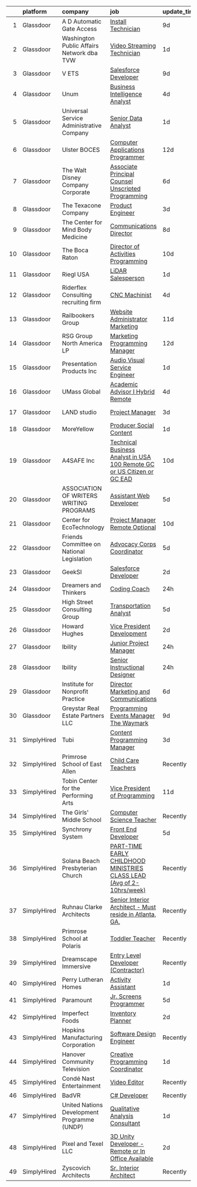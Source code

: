 

|    | platform    | company                                     | job                                                                                                                                                                                                                                                                                                                                                                                                                                                                                                                                                                                                                                                                                                                                                                                                                                                                                                                                                                                                                | update_time   | location           |
|---:|:------------|:--------------------------------------------|:-------------------------------------------------------------------------------------------------------------------------------------------------------------------------------------------------------------------------------------------------------------------------------------------------------------------------------------------------------------------------------------------------------------------------------------------------------------------------------------------------------------------------------------------------------------------------------------------------------------------------------------------------------------------------------------------------------------------------------------------------------------------------------------------------------------------------------------------------------------------------------------------------------------------------------------------------------------------------------------------------------------------|:--------------|:-------------------|
|  1 | Glassdoor   | A D Automatic Gate Access                   | [Install Technician](https://www.glassdoor.com/partner/jobListing.htm?pos=113&ao=1110586&s=58&guid=00000182530b5bda93cd4be723b2528b&src=GD_JOB_AD&t=SR&vt=w&ea=1&cs=1_0121880c&cb=1659250630250&jobListingId=1008020092962&cpc=70E6D4E49C80165A&jrtk=3-0-1g99gmn09k6dj801-1g99gmn0n21a6000-3c6a8b0579b8cda6--6NYlbfkN0C2lBC5aHR3KHRWNGtrUqsP20OqZ4HgJjdA_70_qPga67KnNcC8fU6xtignYEBEZDjno73EhONzNUZJs0896e1mMEzaosnYD0zjxxjFf1F9sBFH6EO-uLrKqGHSL9H3eh_ubR4vyd-Lxqk9OLnASDvNilf3WC0MbuEXhXesZlcbo3vgtDG2Rwm6544fJo5PKJq3jjres11Wl2SLgwScBcJ0FCa5xyGBXkO-43UWWXTl1pa8d9LAUvu1Efe8nUyZe46LIAbHJhxDs9xuxBfQK3uUUSV28JsyAeV7aHq9pSjFt9r7-QqT52VWQe0p8FJjIIxmEx69oX0qzT58R0lU0KgcLC4UPBUKN0KC8sAF_u_DR71p_yIbqNREzZYhJqk6D-GxTAj11gyyI1ykFgb8rPdHohUJEUGMjExJsoLzi7gYg0OZAeZ1Yl1UUM3fvV0st3Ycx_dUMulBn1tZ6m-Lh7z3WcTTONxaTBYpEvY9E5hUC-8lWh4TWvt2lAH2y16KyY0%3D)                                                                                                                                                        | 9d            | Redwood City, CA   |
|  2 | Glassdoor   | Washington Public Affairs Network dba TVW   | [Video Streaming Technician](https://www.glassdoor.com/partner/jobListing.htm?pos=114&ao=1110586&s=58&guid=00000182530b5bda93cd4be723b2528b&src=GD_JOB_AD&t=SR&vt=w&ea=1&cs=1_361c4442&cb=1659250630250&jobListingId=1008038234252&cpc=C5F9C09AE97B3D2F&jrtk=3-0-1g99gmn09k6dj801-1g99gmn0n21a6000-1bac2d0a02f422b5--6NYlbfkN0D5EoDI19pzLD_ZoAvoqM1-O9qeTV9KvYbDAr1-bMzVcQf2IFddxPxdLcvJVHfldverwCxxYeuYHA_3wqEXI_SXGeYqWO7uMKPSidSD4X8lJ1YXOYFeBihJAQWuSTmPZqR8ZfVonq7Wed-4btjXDFytZ7BcQjrsSR_BGSS5YQ7Gc1ISzWzaz7_iaWD5Md5Um13JeLW68ts2twuhzBzcEt31oWO4nisp4DDlxaoJkNIJ7cQeNs0sLEP_oGmCflDId5Pv8GltUY3zQVpFTvLWxRKEIRW0HrWkzy-whL2eu5AiAM80b_sN2oPY-G0TG3yKidpe2RLh7Xfn3MfUl3QbEJxubTgRRRlKAvhW2MpMDDTBv1rLSeENTlFydRdWMmX1XvzAJyZi0Vfvd2MRlA_sV7nQKVVZsOagsbCT3tmbp2c_UFoF3LKskN6Wdo7ddJnWaBYcSI7SKqOSi6ndvxzGFRE-Nq62M1vrEViwvuLnJMNGjljsxhFT0s6Pj3YOqyLwOq8%3D)                                                                                                                                                | 1d            | Olympia, WA        |
|  3 | Glassdoor   | V ETS                                       | [Salesforce Developer](https://www.glassdoor.com/partner/jobListing.htm?pos=129&ao=1110586&s=58&guid=00000182530b5bda93cd4be723b2528b&src=GD_JOB_AD&t=SR&vt=w&ea=1&cs=1_06ccb6b2&cb=1659250630252&jobListingId=1008020393416&cpc=C4A69CCDBB3B9599&jrtk=3-0-1g99gmn09k6dj801-1g99gmn0n21a6000-fbc1c41c83aec50e--6NYlbfkN0Cr4F7Qt-6fCb-hDklTnvYVELgwNpK-icN9CMva5ZODaPwiWgQ3aC4gzFmqv8vAz2zCAw_hMr9aMfY0Gp8ztXqcJ9fBW1E3P0qsCawdJ7TwDGylfHOgmlXHrq4YOZ5EeX32de1jcktZnPismoczx8uAEiMp41CLoRNWHBYi0vZwHp_-yUHkFJMj--C8SxS3mFCPAsIuc8-7mJHWj4VSizXo_JHy53butB6M0rjAcuqutiQePKqcdibl-MRfIjG_B-SHEbZ7GwJXNWF8Rn8l8bczDX4BS2ARiwgBYhZmlVjEUTZ-nPhuc_eDs94qLUickPUSrgE64TScrszGAzA-JI2nxRmgW1Sf-cgKhm0X7WAsxVBIFBhpeEA03l-4m5UJInnObZFqe70MajSgLyMstlFHNQawhMi4w7m3Fra9gmCKZ6LkQKeHBohucPmac4qbWZgOkZc_fujj33w_AP6VCusWKw-klyr3luviJuhKLP40s4OZ86NPeEig)                                                                                                                                                                    | 9d            | Remote             |
|  4 | Glassdoor   | Unum                                        | [Business Intelligence Analyst](https://www.glassdoor.com/partner/jobListing.htm?pos=120&ao=1110586&s=58&guid=00000182530b5bda93cd4be723b2528b&src=GD_JOB_AD&t=SR&vt=w&cs=1_ff8218dd&cb=1659250630251&jobListingId=1008031984926&cpc=2CAED5C921A5F994&jrtk=3-0-1g99gmn09k6dj801-1g99gmn0n21a6000-e1205d53a120c9cf--6NYlbfkN0AV9isdB2iNFq7MNITge-w_AXqD4hA-KRfbVtwUipZE1ZWY5PljmcgHbqeUxv3vkM-vc24QqBfsU8SCXiuwWZSkRA8XrmFRgz-2hcTpYPs6_6r3bRayAxGtX_cODSiUSxG2ABgPxrAh4QgsSrKZiGyDPO9UXqW1oEAm1JIbh5rsBDDkhRmaG7chpYUc3OzNDWLVLYAgAljZVR4cIeg_lKFHH-l9BWA372eBXY5nM0vbIslWjTvwtDn0q5trM-lcHJ0D1C6BXynhtvU_DfU5cJLpuQPRVZ2ZjHfkoNOPAYJ0ecSY1t7tjmnLT7zSGgzV3Y-DO2yOnqwtC7ghQ7lV7jeNKrhEZfxHrEtro0vc-SayeH31ulwISoRPpoE3iSGy7jfrCgzl8qVUDvHY8IxZhl1t4Fr8JMt7ablj9LJdsuiCLhNA987qgI_UMMkrIrAlGfLvlirLTLtF5MzdDqajcIjm8a9T-l3DwwHOjGrsKQL2A-gkh0iUDhtUGRnQhQJ2fZeAOR5vL7Zb9EB4E2J_VEdqYVOJYEPZnJOgX2_oakB6cr0lkfTEaTN3zlGH-AlmRgE%3D)                                                                                  | 4d            | Chattanooga, TN    |
|  5 | Glassdoor   | Universal Service Administrative Company    | [Senior Data Analyst](https://www.glassdoor.com/partner/jobListing.htm?pos=109&ao=1110586&s=58&guid=00000182530b5bda93cd4be723b2528b&src=GD_JOB_AD&t=SR&vt=w&ea=1&cs=1_b75ab4a8&cb=1659250630249&jobListingId=1008038034724&cpc=F929909D2225707A&jrtk=3-0-1g99gmn09k6dj801-1g99gmn0n21a6000-70a828d303e25a71--6NYlbfkN0AxWJaOxup1ltRTNb35l0jS0mHaW0x_KxLb3n8oTaWcCUWa4D1v1sOX95LNX-T9O7vwodMkNkhOW_pS-_enX2JA8GlFV_P6GRKMLPqhM5DkDHdhp8UO8PAy6hBACE72pCOLyQLVfCSeyQVJFrJFuQjcdt-aYuST9uc-hn1wWtfMKTHVc3tCn2Xdq_aFzDgV3_QT35nWsqGH3szhEr_kP9gAlaOD0Aq5CKG_ZlDPA2PbXAqP9IGs1Et-1BeoYV9758S6rfFydp2hP9vD1EoCFGPilMfpz-suVjDvNKLOF7wQ6hegN9yd0LqRhJ1mdP9NPOXNqcUpoMrlrIZZB7YA-NFag-g-cxM0kiCGRtliQWwTipLlraz9Anc7zbiYvYrEEIWy5t7HmUDwOfmriPUCprLnDPmarmWKoSYLgDfXGHlRq6Wsol_rjG42ynbcqc54f0ktRJ3eDLmjSfmnCBMWfOJkHkdOu7UJj1gC9eIbk4LN_F031GfyxzG_0T5BRbPjkwxm7cJx7vj5PQ%3D%3D)                                                                                                                                         | 1d            | Washington, DC     |
|  6 | Glassdoor   | Ulster BOCES                                | [Computer Applications Programmer](https://www.glassdoor.com/partner/jobListing.htm?pos=115&ao=1110586&s=58&guid=00000182530b5bda93cd4be723b2528b&src=GD_JOB_AD&t=SR&vt=w&cs=1_6acfb5f8&cb=1659250630250&jobListingId=1008012251165&cpc=ACAF1607C5C1E404&jrtk=3-0-1g99gmn09k6dj801-1g99gmn0n21a6000-8588218caf04ed06--6NYlbfkN0B33BnIQe7Mn1yTTrvFkHS2yl5c5tC5EACqrxcsjYygP-aAdpOGGJe9D-d7dpfSPzrDMNJxtI6_QhTqF5oNHMZdcOB-UttosnGaZDeib04MWZ3QiUQmyLN52HnEnY-XdmlRCkyIuxzY_m5A0YTu_CCO0LPWn42YHdWmXZYaJo8-DHY8JB947kQEoD0l2RMuwx55HgcoMW3H2HvoNoeRjZcBzS3CD_QRCExsnSvwk63RvlNv_bMo5-7X5u3Qgm-85Hj65IHy_Z2rxtcqI62OPLaymY7ARQrrbq-IrdUB-eCZHDXeW-qt8EDPtKvCYsPNPk83z8DcSUd2S54z0xOdcx8R85Sb9ofkFz5aCVyfjIvvW3ZrpXcwymbWVh7KW3SlW_VBEGHzugtOK_nEWRTOXPKwooSRNJ1wAjfD1zz5Nv9a5Xw3kfxBz3aOfMn47KS4_awc7uH0N_FVW9vtJ4yMTnYbp2UbwE8V2TQftDgAKO1FDLXNMDHDSKiptTat9tFcd81zjsq-Z8pGmSGjk_WSsSvE8Gc37BUAvdConOoK9TNQzgDUtvwj4Rlrx5r5ovpYr-5OBU43Xlvc4sEAXd_Qxc9KV0r0bPqthZNEJH0z3pY5d23KKS8HL9HDz0DODt21rct6PGt1tWsRCw%3D%3D) | 12d           | New Paltz, NY      |
|  7 | Glassdoor   | The Walt Disney Company  Corporate          | [Associate Principal Counsel  Unscripted Programming](https://www.glassdoor.com/partner/jobListing.htm?pos=104&ao=1110586&s=58&guid=00000182530b5bda93cd4be723b2528b&src=GD_JOB_AD&t=SR&vt=w&cs=1_9808911a&cb=1659250630248&jobListingId=1008026161307&cpc=39BF0EDDD7C951CC&jrtk=3-0-1g99gmn09k6dj801-1g99gmn0n21a6000-9abefdf2b4f56b03--6NYlbfkN0DAFTyt7pbDCC2JPO79CSdi1dIb81yjczP5qsKcZIxgiYm3-7g-689UEQatzShMJRWvqsjrW1bzG61LvsDhXMQgAJPL14pvv-BWxg3ghOB_mYdqFhNLO4TxOKWEp_XZzdRlR2WnlhOU_NbZJnAAmnk61e1M6BXN5tb1mL4k4pITkMhR6UXSs4Wbg_PN6tXkRnWSXE1rexrVt8hzuJjWdfm5PqiFYrj5eK0kFM1HRsKqbI2Kp_hmhoiwGybBT5vOxMPHlwlqzvHR0BXJ7Q-7n1wtOyY8PKJGQ0ffL3mdYQapIOvtcBFEiIvl9jLmkjp0uWITUAA7LVG6IjaU5odaG0f9wOU1Ig3au6lg50WQ4XjJqwlxtbvmOP_ZdCpmnhLeNAtoPDjXaFNQFEBEVr2iR8Q4WDJ5-Q6shD_r5aegOKeRnFtHvJjAyfNCYS0xuG_84UE%3D)                                                                                                                                                                                            | 6d            | Burbank, CA        |
|  8 | Glassdoor   | The Texacone Company                        | [Product Engineer](https://www.glassdoor.com/partner/jobListing.htm?pos=117&ao=1110586&s=58&guid=00000182530b5bda93cd4be723b2528b&src=GD_JOB_AD&t=SR&vt=w&ea=1&cs=1_13cc9da0&cb=1659250630251&jobListingId=1008032851549&cpc=5FEB1BEB8E14EF52&jrtk=3-0-1g99gmn09k6dj801-1g99gmn0n21a6000-87a2b99ad9982fd7--6NYlbfkN0Dx3r3E47sSe5bB3PIy1uzBZvlB7xy2NhfhZMlxQTsxrEt812ZvUaCFULztiUu9atnSYkxPWu4yDso7a6ZEAzzJMpAEAR53_YgTvtz8sNal69uSdeWt-HwtTZDGXjCCKq_ZCcB-dBfBOnmGbMaiL2NRoD_T2td67QdfNxsEBFuhR1riF-pMqEUi2f3Zu-IN3Px3Elfx6y_weEmhgDOYUWRzyaMSGUPNXMRJWiCvT5o64f36QHa1cZE4BmY24kEZblZfrlIsH9rXNgvA5tIsvhnDugMn5-WdjmTcVHWqpUvSCmnAPSt2pHHzxq04sztgngJgQ77g4N29Z_7HaYPh8L-eJer-EzZD0w1WUakc1E09DSEca_wRKLb1MC__qRy7gB_ABvfObbu4lZ9U0ebo7xhSoh-VCT0YnBcmAKterqjA7JTBgdfdPpl9Z8CddzfikFXwdkx0dNKn7mdZey2hX0f7MSRfFgIrb_gCftdmPrAWxoOzxKQTBleO)                                                                                                                                                                        | 3d            | Mesquite, TX       |
|  9 | Glassdoor   | The Center for Mind Body Medicine           | [Communications Director](https://www.glassdoor.com/partner/jobListing.htm?pos=123&ao=1110586&s=58&guid=00000182530b5bda93cd4be723b2528b&src=GD_JOB_AD&t=SR&vt=w&ea=1&cs=1_a68a7869&cb=1659250630251&jobListingId=1008023487708&cpc=F4EED0218A761C36&jrtk=3-0-1g99gmn09k6dj801-1g99gmn0n21a6000-2f99f65dba8e2af0--6NYlbfkN0Bq4JZBDI5KVBLv_TGL_ywcR0ZJqwqrZegvEhMGN_SqiR7DsPXU7hE8vrTaqroRDspAwTNGF5SfQVRcNMHd43AJyjUZN7Hy53ss80YdafqSOwNQazo77fY9V4-oPESMbHw3YtXHOMEeOgwyFxHuqH5l1OuOEhBHhB29EPOL67a_QswMXb9SkEThTRAvdjIxUweiB384W-6JOKzj-xT_LL34ger8JkpXhfSuR3iLSkh21fYsQziFKfgN_ePOp6bd0cIRJbWD_ffB6XFwezsMjDK0bKI8MbogQNopqSwJ4IkoBiqLjyOSnaml0OqUNNRuw2rPWv-OM-yFL9WVilrhJr55eYFWDshV9eeUjsGMMOdbhQMBsZSXG4P30yE7ztV-0ftSP-iuaYQs2VzIV9nmIPwB48z6cuRirS1HY87kKUaSFXq8OgnVY9bgmkDtzldqyQFNiwAxv27kJz1wptN4hh2ARjz3ospuSo0XhNko2DevHXFAjwU5uHtfFEzQyYnNPHI%3D)                                                                                                                                                   | 8d            | Remote             |
| 10 | Glassdoor   | The Boca Raton                              | [Director of Activities Programming](https://www.glassdoor.com/partner/jobListing.htm?pos=126&ao=1110586&s=58&guid=00000182530b5bda93cd4be723b2528b&src=GD_JOB_AD&t=SR&vt=w&ea=1&cs=1_27e13ff5&cb=1659250630252&jobListingId=1008017050075&cpc=F41FEAB56D215062&jrtk=3-0-1g99gmn09k6dj801-1g99gmn0n21a6000-564f5f6ae306863a--6NYlbfkN0CZ4WHaa0yzjwimWJ2JD4H_Jb70KZ7ZxT437oJHfc_b1vKLEkX8etGVY4LfkXNtl1TFAFH_loG6q40MnqWZPFiaTI2X8RxYegcBZsxv8MmEnJQGbomfoivD_JKssJeX313oW29DtIO139TJQY2Q2VQTM8vXWfGoZB--JNYfns2Wu_e0rxvOqMXJQDz3RX3BdWQjCk4gE84l43V52_1JWCz3vb65pCrtEZllZvL0PcS_UdQcvpqlLmbDx9J5spbpv-m8FEUGO8p2Sy1Bx1zXom3KjBkcVh-S25uMTXygmqe2JerZlGaULAQMCRU-7yBSOBzA6dg-sEPl3PSEZcUVchPIh6J3k5SYvE2kO7VfigANOOHEyLcecJz2V3Zro5_TXTMkkxaI1hR3bN2ATNbeEE6gi-WDUXkdOxBP65YM4taC-N9Etv4tgRX-LgqLYdRbYyBD6WBgPQShfF4UMEGgKvaMKwGw1Es1sFHiv6Zgu0DtvuvCmh_vxCB4HS2mvD9J5QOAW_IvtRUF2w%3D%3D)                                                                                                                          | 10d           | Boca Raton, FL     |
| 11 | Glassdoor   | Riegl USA                                   | [LiDAR Salesperson](https://www.glassdoor.com/partner/jobListing.htm?pos=106&ao=1110586&s=58&guid=00000182530b5bda93cd4be723b2528b&src=GD_JOB_AD&t=SR&vt=w&ea=1&cs=1_3c888e51&cb=1659250630248&jobListingId=1008037652983&cpc=AA7790897323AD50&jrtk=3-0-1g99gmn09k6dj801-1g99gmn0n21a6000-f8fd80dd83c1b1e5--6NYlbfkN0CzcDFs8cjNZITHzPaspPYUdxCTppyanGLeq-qEeiOFHyq_4nHmCFgtSM0dxRo30Hx5No0XPUzyULVyOXyxx6YvUDiWeBqxFkzjKKDhDSOmwnyIFdMzd8rCdKhv4o7eazoPggrFtJ_N2mmnZCBn9MPVRckS_iepV08hfaAnKSfsnf7bhh9zQpgoboPJpwcRpklUPhAGm4voqxpindmydI3ZmSAJi5ecnUbdPMnr3uUSyvEFNZub45pceFv0Lr0AD8lN21AU98LoV50mbxMSIzITXzYNXCFfuz33y94BbC2L-7_hrEyrpHlWV4O-WQb4fDfEbSMTq85kdOzrv3W25IkbU9qAlEMrxJEGwuHySV1mLE6DcLDqDb7vFsee6vEiLQkm5cfPoDj9VilWrnMTE43JoQ3Ux6NKXCwNAFcW6_p1zbvr6UvFsmG0Z4Pkbbm6-MuIxGId9TEEf2QzSGmArdPkFc4jSuwsU8uCkly2ibQ8Ouf8muyhlE_eX7703bbUGFE%3D)                                                                                                                                                         | 1d            | Winter Garden, FL  |
| 12 | Glassdoor   | Riderflex Consulting  recruiting firm       | [CNC Machinist](https://www.glassdoor.com/partner/jobListing.htm?pos=111&ao=1110586&s=58&guid=00000182530b5bda93cd4be723b2528b&src=GD_JOB_AD&t=SR&vt=w&ea=1&cs=1_6f34183a&cb=1659250630250&jobListingId=1008031265731&cpc=B27F49C9D64D6F84&jrtk=3-0-1g99gmn09k6dj801-1g99gmn0n21a6000-b15749cd71446ffa--6NYlbfkN0As4jd5aSKiW_uIisjgg29AJq4kDcBvocvbMwgV2qt84RZnmGr_1l1iBSOC78XtD-gmCyWfORPXB_5cGxlezwdKgiUWcfqjXLeyZO8Tucr_3XSuYhxifq5nEkVUsMXE-X7rl1B0Fn-qX1P2oUPrMA5wUWX1XguXOYmcD68d9p8Crk7LdBHGG2Kd9dWbapX00rMT6m9QZRZGwlw_BbXPPT-jChOhpX8gUnyfV5lfhxDzf6naNa6HCxBI1dgkONVJIRR96gDoM0RymsD3PPWCuZaKc3eqQyxBrSOA7SB-YwExxLxANdDyRAu9Eaw_EKrPMb9ImyvNqp05Py_SIS55FhbWcDk4YM6bdUPqfQ4eTqvD37w09xvqmVinCp5q_VRAGX6vBKztBt_6SDrb1sg2qS_ma3AZa4FgfWGK1GD2dZgqv-XHNXLIob_6dNNY8wR1yGCaVj7TEpg12T0BIC9aO2DCqJX4yXGE2FhWQPKfSl6BIFeFkODhJdkkfUoT2HN9sniTb8ms-mz52w%3D%3D)                                                                                                                                               | 4d            | Englewood, CO      |
| 13 | Glassdoor   | Railbookers Group                           | [Website Administrator Marketing](https://www.glassdoor.com/partner/jobListing.htm?pos=112&ao=1110586&s=58&guid=00000182530b5bda93cd4be723b2528b&src=GD_JOB_AD&t=SR&vt=w&ea=1&cs=1_00b4ff55&cb=1659250630250&jobListingId=1008015021147&cpc=D99DB9A39DE67464&jrtk=3-0-1g99gmn09k6dj801-1g99gmn0n21a6000-28a264046dc315e9--6NYlbfkN0BqF_eRkhHNZQzZS_ckXD9JeOYk6RdI9v1scS2GYGwI5tdIGtb7VOC5hWE0ySzwVHLMrkNk1SnoRx7INkG6gfTWNcyGSzm_JwCB-6TqnFR4OOBxYY3xMILqGfd5pTavm_L73HEhQ4MTEEKQa6y2LggU0IsV8CwLuhBURx_Dn8wK4mprRWDH35RDoe3WCPnNmgBr32Hk83ven-9kJoaZ1uSDswVBRCsKWcXHBxNRNp2owv49rDLI3N62yykaRAM1cA8CvmhAZdfF_4oPKzRdzbZczjjwltwv3s3H46z0fF3iy-NMhXj8Dn3D-airQguybnKFZ20HKDIRlHPc5wMTh_kNec8yodfEF-WDrQZTC3gOP-pdlaMfCl1LcqfoVzKO_-y6jEz392f0Y6pI5oPJkUkyHqUNtVBnceXto8lY6VeZ07jlbfADqBizgty4IXwDewqTWhfi9Jt2wS6z8JNRnrTOiewERPWejxehEy-vb5Fq9GFimscY94IEiOU71VlnqSovFGDJHC9uRjQ_tdHHRUDL)                                                                                                                         | 11d           | Remote             |
| 14 | Glassdoor   | RSG Group North America LP                  | [Marketing   Programming Manager](https://www.glassdoor.com/partner/jobListing.htm?pos=124&ao=1110586&s=58&guid=00000182530b5bda93cd4be723b2528b&src=GD_JOB_AD&t=SR&vt=w&ea=1&cs=1_db28ca00&cb=1659250630251&jobListingId=1008012587609&cpc=F4EED0218A761C36&jrtk=3-0-1g99gmn09k6dj801-1g99gmn0n21a6000-2f5da3bed6f995af--6NYlbfkN0B5PHBfCGswGsFmdHFXLrArFhgDWIIadSizQzXn7Dhyetj0q-OtrcCxKXPAbCLXyj_kwmOXcjFYsm8DT0hIU3hDTChmx_qIaE3so4tkTsXDjzx1L4t9yFw4eMVKtc0fEd3SymEhLV9ig0b_JcVZibhqQZVqMvuoJ21m6s5jTZGqnFmlViY8IrY-uFjrE-qWI9xKjUbygxZQcll3DtaWyzfUQ5F2ZRNyK0jbpY2H-sCWwnEeo9LXxnD03zYKsJe7leGxanU4t_mAmCHAxUwcejMyU70bLhHqRdkBvSGx7m1tWA8gc1GGqmQB_B1aMCFMKyTkJgio-Yh-OKzAh3m8zeyOErIyHkf5eH8O54LDaIaZd4BVUFoM_LaYDy2FUkx0QNaMY8FAgNJIDTpIxe6ChhjdASjDMs778yh-cVuuN7GwptnPcCa77T_KLj9fXrfGBekcHK1xuiywCKTVkhvLVZ30oY-5kHmiuqoOokmisLpW2F5hUjcCPvg9Gea2bTv7p5OUN0L0U5qG0A%3D%3D)                                                                                                                             | 12d           | Los Angeles, CA    |
| 15 | Glassdoor   | Presentation Products Inc                   | [Audio Visual Service Engineer](https://www.glassdoor.com/partner/jobListing.htm?pos=108&ao=1110586&s=58&guid=00000182530b5bda93cd4be723b2528b&src=GD_JOB_AD&t=SR&vt=w&ea=1&cs=1_2d7a9c55&cb=1659250630249&jobListingId=1008037742205&cpc=AECEB822CA110EBC&jrtk=3-0-1g99gmn09k6dj801-1g99gmn0n21a6000-7483a12ff3147225--6NYlbfkN0DukAwDndutArnS8OT3znlJ-TW2KpK_7rZjO0LfXc6UVBiO-8LSPHd9T5AQHH9FBC2Hia1M5AsGow7jNLPnixP_RiNXVt6lO1Ar-Vc-Whbz88lhJNklJkN-esYUaDKE3tk-hiefOhTUb5OdSkIsdlVRxD0jRmZeh12SCboATi7un9Q5PaXPWBAtbi8RLo2m_6TCDXje0NRxf1goVJLBKLe60al6QZCkdXyMH4nteS9GGv0GXjdBfbqn_9byzKzinXfPcSqWeaLhG57RDwiMpoWyM7NvYHkuL1jLDSB8LC7vGvXSCnKVbdMzstc8qjApxFdCFNn-W5u3_n1GY9Pt7M89EfdsfLG-pNwvw8BOl-_heH0KfXVLI7Pcm7a0qE3CxQU51LrOOuXU2TIL68m431cPqDZHsHNkS_jgnOuX18U_TY-NcG5vDh01bkrBxZRLvVCT9MiX1hGBIJ5IbPAZaSz4Vtci20qRHiF4Dqycr-YmCKWXHStdp_bUeYKnOkrHOrR8IvLabC5qFATc3PaZkx-h)                                                                                                                           | 1d            | Los Angeles, CA    |
| 16 | Glassdoor   | UMass Global                                | [Academic Advisor I  Hybrid Remote ](https://www.glassdoor.com/partner/jobListing.htm?pos=122&ao=1110586&s=58&guid=00000182530b5bda93cd4be723b2528b&src=GD_JOB_AD&t=SR&vt=w&cs=1_f3d8ea82&cb=1659250630251&jobListingId=1008031073642&cpc=B076152010A3B66C&jrtk=3-0-1g99gmn09k6dj801-1g99gmn0n21a6000-eed16ec982454327--6NYlbfkN0DTeh5R3552PqUfPOB0cB09_CP8sisQs0fegyyYJecQSZVlMxNe9zty8xLqfyLNAkGoue8sb8qVeIFuRtgYFWMHx-Kp8w-ZxgeNlchwzpSN4_M09K6C9bf8K3cAG8cQxaGo4gSrTWQ-BfKgsCIv5ioJtmeW7u9hc7W74O4Evq6vxGZQRi2ZVi8MkjL7zBCb_nCZjC8VSpl0b0hLd0jDZeqLMVb_-xnQG1uqsmLVCMc-AhzytJVbOAGBchUroZjjvEPaLfLVS5-MhceBAlUQaFauATGsghyktryJ3HfVOftNQ3RXtSpSRrSZyxlJHlRPGUSC4fKWelzr4I-gQG_i945CnQK0JhK5eDwM0b3Qgbe_qsJYHN78JqdWMWUTdlAFShiQ_6Pq0bp4jbAk0CR63ogO5YQcj30ZjJdu493RoFRQ-BfxqK8Y_rGdYUgVPsJtVfjZnfHnJvkgf2Nnbcs9hrkkX-4Dj8GK0gyZGHMbyQEr7_zUIc3-wpUDmA36iTQlrGyNJtzROrLM_qbqDorLQ5YSL_wCF2uAZ6JEMMVzDO2i2GXKHBJ02PUqMa5_8XwTdjg%3D)                                                                             | 4d            | Irving, TX         |
| 17 | Glassdoor   | LAND studio                                 | [Project Manager](https://www.glassdoor.com/partner/jobListing.htm?pos=116&ao=1110586&s=58&guid=00000182530b5bda93cd4be723b2528b&src=GD_JOB_AD&t=SR&vt=w&ea=1&cs=1_af677bab&cb=1659250630250&jobListingId=1008033367548&cpc=F5E96E35A1725171&jrtk=3-0-1g99gmn09k6dj801-1g99gmn0n21a6000-ca561e41317ed28f--6NYlbfkN0D788tVLZnHYB2JKTLmCXo4PydfvtZKcdbYx6lxKaz3Imdx95jlIVm0EmUvPDpanfZ0yK3T_8_85yhsJ2qzzs72nHxRMPgRaR46qgk1rQPC-2S2R5kJKOu6jOx-RNo82vBHtZpN_IUGcz7PVypRAkjw7uMbqD03hHkUSX3GLH7lIkl4vZa2930vVQFAWahwtBJy5NPxtiq0_LAkDKExYqhVDd--6EKp_IWi6GMRtvnxkRZAy6iC2DyEDMyzfgF5D0tZi0lW1VNOzei6kfyxVv3PR7p8GnISdzRsK70v5MBLSfxOIh3yAya8Woji4wcPNbq4p0tAmxpRaouOigVUhQ18i_PhNwY1CG2HgYOHJbsGRYcmwcb6uLelODIC1lj_8WqrEHyHBDsjwFBMS6XtJ112D3Xtkfi0-VrZPOlPlMca7QFqXTaxv81U2Zaa6OvjDfBvrhEd2SYwydf_Rhs97kLyiO72iQNCKGfREj7hU3Fg3XDdqbmBzFgp)                                                                                                                                                                         | 3d            | Cleveland, OH      |
| 18 | Glassdoor   | MoreYellow                                  | [Producer  Social Content](https://www.glassdoor.com/partner/jobListing.htm?pos=110&ao=1110586&s=58&guid=00000182530b5bda93cd4be723b2528b&src=GD_JOB_AD&t=SR&vt=w&ea=1&cs=1_85176a20&cb=1659250630249&jobListingId=1008038971234&cpc=AF02A54CD0F60729&jrtk=3-0-1g99gmn09k6dj801-1g99gmn0n21a6000-f4ed7409073ed5d8--6NYlbfkN0AXpJsK0xKtGOoWQjfWmcNSAqtoeKtry7t4F-ZBTaIetw9TLXdTG9x7UKonw-uEVj9d0-Xc3ViEbvPQJObclCRSoL3W00HSn2n7aVirdH3dKaK3tujwnvFJi8zuAZfYFvjkchWVsWNYYLq16UY815VKDQz634QBd08Otkc8kqqneXsba-sa-E5mIB0OFBeTRkGNMXxImb0ifG1fmawEbUrZQ8cIDMUaX_lDZ0WZWpsvlzCLRYZQnH0k1DzjiXCohLTZiDSbCiYZ0lyKzjAWk2MkPEdaFFj-Hm5vaY65CK43JXdicpWB0pu6Rb4SUc7NfH_l3BAGja1FWMSJe_Lw3bL7BarOoUcaiehfVdlfez89bm_zXSB8yY9FmKQiuPAyE-Wj2szbtyC_wMHjl8izdft8wax4-2Lp2FERsDWQu6SGtuc5GEpC80-ch641sgpHi2YgiqEIUD0l96TWXYe-fjDcaSVqS66ZvT-F8nYKdalbwWUM78vpMJ2mp2MiWjr2cT-NcLbxIr-vBA%3D%3D)                                                                                                                                    | 1d            | Irvine, CA         |
| 19 | Glassdoor   | A4SAFE  Inc                                 | [Technical Business Analyst in USA  100  Remote   GC or US Citizen or GC EAD](https://www.glassdoor.com/partner/jobListing.htm?pos=119&ao=1110586&s=58&guid=00000182530b5bda93cd4be723b2528b&src=GD_JOB_AD&t=SR&vt=w&ea=1&cs=1_be8f84f8&cb=1659250630251&jobListingId=1008017367804&cpc=9C2286EA3771AAF6&jrtk=3-0-1g99gmn09k6dj801-1g99gmn0n21a6000-4e729734204b6929--6NYlbfkN0Bzkuy17zoNwKMVjyusHhR7JNYo3SmelKzW8jp1Pa4Tk0S1mKZ-8FqdwqqGS5QzOSmhHWc95M_u__2mHa1wEqPq6uyFGQ2tA70JR41NEDhxdp4vo29-oZjl3DtDidIlmjefDTGDaHjY37ZOjWM5d30Ov0BLUL7i7906JPhEPHnMAkIERW1iyXZ5_1qtk24qwO54nwrmcZS-1Na1HYL0x_prf6fCnjrlxx2ABO4YtQXOpsnzr1LFDOkSrESEcLCgVHSAAYcoT4d4ohLMG2rvCOETxIsJJixIZhZ8tInSogYOEo6yGGTjquo5vSTVshpG_WfgBF8kNJwKnxChl_nRsr-ZqRSA4ztnaa0ubTdvarNhMzDRNdiiapL1gOHPtdprGLLpCzPRRTYPh2WArMeoHoqGOjx3vM6WUNSM9RthaHZpp8WssmfoAVLtzQpXYO3DIwn5ExQ_qV5X7qUtTa1eec_svGey7VGoymZD0Mh9DEvNzZSeuMDZo_B6I_6xDJYjTa0LsIyKK_GtBhWR4DtWgWXF9xzl2zP1kRLrZ_uUVZKN3emPbXMsCysS9PY0XLQ4wSc%3D)                               | 10d           | Remote             |
| 20 | Glassdoor   | ASSOCIATION OF WRITERS   WRITING PROGRAMS   | [Assistant Web Developer](https://www.glassdoor.com/partner/jobListing.htm?pos=118&ao=1110586&s=58&guid=00000182530b5bda93cd4be723b2528b&src=GD_JOB_AD&t=SR&vt=w&ea=1&cs=1_971bf22f&cb=1659250630251&jobListingId=1008027935663&cpc=8795CF9063CD573D&jrtk=3-0-1g99gmn09k6dj801-1g99gmn0n21a6000-fb733fb7c50beb14--6NYlbfkN0ATXaNsmlB8Nk16n2JB3xrturPcTPlMFkkBzPm4cAk6DRpBdy1Rb1f1m2qiC2d3DIyKSDkSK3E_SE0sC-11DlHyz1cOOMEYns8TvD2NEiYkxzH-mMcU2mQmoTW9qDNkyiJbYFbGqjyBitLev7SBMXtj5_db7WfAY1C5bSgTz0yTws6U85-MXhcMqR08JW26d8aIPMt3kVA97PiHvcdu-t5B5JXbxHwPhFTXBsSdFkjd0FzPHkRCN5H6Iw6EeRhWajmJ5ixIgnqBQDE_nDYB0ZTbtadK39LlCcJ7JwI8IioJhRgrs6RcAulvQKtNxZAU8ae2EV8nP9Sf_4uSYQIQhIH-SgS35MO5cEVNTIHCqSgJvKg6ArfMZJm8Y7STVwbNSFp1865OqvblKkFQhDEdf1gUNQEl77WbH77o2FpuCBp-aFh4Jao6uAtJ3Uv0IWqNxCSiLiruQ0EdLSuBoRTGvWhKmTjw0Fs2xDUhmnIxv5YQUwe1_FIfhtxtWU-uws21Dak%3D)                                                                                                                                                   | 5d            | Maryland           |
| 21 | Glassdoor   | Center for EcoTechnology                    | [Project Manager   Remote Optional](https://www.glassdoor.com/partner/jobListing.htm?pos=105&ao=1110586&s=58&guid=00000182530b5bda93cd4be723b2528b&src=GD_JOB_AD&t=SR&vt=w&ea=1&cs=1_658ae6c8&cb=1659250630248&jobListingId=1008016695077&cpc=F929909D2225707A&jrtk=3-0-1g99gmn09k6dj801-1g99gmn0n21a6000-3448389e9d922c28--6NYlbfkN0CyG0JHa-4BIEqqoWzbj4lFrdPxXT2tH9V5gSKMTszS7WLsVMBuqu3QmI-zU-xpkH_XRuZdBpw1fqhaWBWuvYmROYjCNgtgN5C0VEooLeGpehv1RholXIhkQA7I-sw0MuCsZuWfc8y0sCMCioCxDEcig7ewfwV82MFjXQUal8xkjy30em1szgeoin3nc0mkWo3au-NUs1oeC-6dSMZZUroH1PnXLKLni5VNhBkQvl-0HSy3sL5VOsa-zi_bvFOU5NWpkAM9W6geKd5EykDJ7WSSpgdtyHetnHIuiJBgBBetVf7HVaNRBAilb9IU3DCL-k8L_yVIdlO_P_E02lqaUxYrfQuhVU_suhrTqAqCB3YlUQTy3K4ZZcaewRvrj2EguNKE_ilzDTDKe82HepeYvwc92kyfMK-zRpV6KvICHvnCPftKcGX-0kGIFzG7XP5dQRB8VGh_dLmsVmGWKNBPWo3BJF9aOZ-IvwcdV7LO62NXxJfeb2QH1MgIngP1Syqc3SEypTzphy5NvGVyIG7Q-10o7o2_8rnn6sauO39iSl5VlsWJBFvfKMbmUBzbfUbhx30%3D)                                                                         | 10d           | Springfield, MA    |
| 22 | Glassdoor   | Friends Committee on National Legislation   | [Advocacy Corps Coordinator](https://www.glassdoor.com/partner/jobListing.htm?pos=128&ao=1110586&s=58&guid=00000182530b5bda93cd4be723b2528b&src=GD_JOB_AD&t=SR&vt=w&cs=1_c27bb3dc&cb=1659250630252&jobListingId=1008028973187&cpc=AC285F3A3ECA6BB0&jrtk=3-0-1g99gmn09k6dj801-1g99gmn0n21a6000-178ad5de6975916e--6NYlbfkN0DNVBOtMRXMRNu6lrkcTOPPWjXMiJ842jOwiWsGgmES1L-KMpF29kCnyVQUk_AMOFYqMZ_a23-XOzBXQOcRmEV9e3EAI06gcQav0tLy8O-ZhCFa_QQ-V23lG802fs-2Du6D7qCyAd4W6Q6PA6pR2XmZrDKR_QpeWj84C_UgSoa8b5oTb92cwf4aO8ZVzDb-Hi-0bl-9kNMgzyQorsLuOHNIR1SNTES3H1o6qCUlgOsDympdxHQQye1m-KpoyavjZS6J3IM0mbWtpaYmAncRVjIy7HxSl1u_-OlxnskWODjUJaecgvqXzDjP3A-hVz7ylov7CwM-MfHhayZAgESvuRgwokm5oM7HOc84aVNxpCPHiaaqLHGu8OcWDeFzmLqCrNpzPb1bCfph9mTPCq-5kBP0W2Rf9zCkAk67N2fN6R99Kc4BEpMrLE88sApcutKNg8WYeeQfmA90d74umtA7gIhW)                                                                                                                                                                                                   | 5d            | Remote             |
| 23 | Glassdoor   | GeekSI                                      | [Salesforce Developer](https://www.glassdoor.com/partner/jobListing.htm?pos=121&ao=1110586&s=58&guid=00000182530b5bda93cd4be723b2528b&src=GD_JOB_AD&t=SR&vt=w&ea=1&cs=1_e8597dc4&cb=1659250630251&jobListingId=1008035412996&cpc=FD1C1DA32C38CFA7&jrtk=3-0-1g99gmn09k6dj801-1g99gmn0n21a6000-461eb4456a80c194--6NYlbfkN0ACTeRvGRFS6hadW-07x_K1RnsIE8OdH4tufuZ5eRAiXjEXEFX9SmNebhhKVkAFopcHwvUHnmuchnp2ihscEdCAunJpGYsNACbCgHUXUqKS9fkxo9Jn0Q1l7RYoszO1tPsiQ0oZEP_VDXqijqxyJH7TqLX2QdMmhKSLZxfssOHi5DI1Y6WIp8x-ku4l1znMcRwVU9q24A3299PLDp2j_DikLnFNX3fNIkOcvbKnZoo8G_I3tp29kaC6NJnW_DBs2DUyBOeuAXmBUJZUF3TpZoF05skxfPXt21QliaCFGR_E237U8AItC9Bq7GasKWwJUebkJ9lhDr_X49Q3Sx3UkA5sLOg3RIpfmKLCKn2kp98De9gfadXgBaiSHDs9FzpIXIK5IN-H8F9KrId3n9NybnpqgS5RUaaMs7QaoLQwkJUbLwzxitEoZm88C7lEt4-64wqbazDBSjKToN0lotbWJQ4fUs_SBFOZYFFUgXlgH81OR7l09lIWZKe6l9P8vpiEW6w%3D)                                                                                                                                                      | 2d            | Remote             |
| 24 | Glassdoor   | Dreamers and Thinkers                       | [Coding Coach](https://www.glassdoor.com/partner/jobListing.htm?pos=101&ao=1110586&s=58&guid=00000182530b5bda93cd4be723b2528b&src=GD_JOB_AD&t=SR&vt=w&ea=1&cs=1_20baffd9&cb=1659250630247&jobListingId=1008039676676&cpc=D3F7CB07E435E2D0&jrtk=3-0-1g99gmn09k6dj801-1g99gmn0n21a6000-6faddd652a2729cc--6NYlbfkN0A6Bo5QH8p7MkchMyOs6yDWiBryGiJ0njyvdQzdYagj-dz1zK953R066WuWHD7eY0GrmaaUpT4wb_qvpFRH2zSgAViUuvASnBrWd2mXWJLt9Xov6QrDzuQWOk_3azlFgrBOy4ELTp5YhlHYGjuRp7eZPZUj4xeATUWsd7HDEJNJVVr12xZn58VMlGfPMZsqRpQYkyEY2BDJu3hZUUbrhyepiGfozZ-Y1OKoqqWn6vMLp93Zz7ub-PxPkBSDSUicFvXoR1a-PtYhz-I-Ia_8gIAzzJHEEJS4fXSkQUFDLy-nfOg3-8ZM0v7L95ik7cfVQK6eF8yVkZz0mYstf4OXDlFrvopwGdM6HkDfeurKVF0N-8yLok3iAAcflI0N9HRboViNSTMfcctTRhTMtTjrF2CslG--Zqc32WUszfu1oFPzuZ-9goyc3YrVDUdTOeUOPsElPzCXp76_h1geCDYTAHEn2BIaiHsk2Wuctsu9-XQHjNOMiXNTy44v)                                                                                                                                                                            | 24h           | Foster City, CA    |
| 25 | Glassdoor   | High Street Consulting Group                | [Transportation Analyst](https://www.glassdoor.com/partner/jobListing.htm?pos=103&ao=1110586&s=58&guid=00000182530b5bda93cd4be723b2528b&src=GD_JOB_AD&t=SR&vt=w&ea=1&cs=1_0311bda0&cb=1659250630248&jobListingId=1008027937829&cpc=A938E184CF850189&jrtk=3-0-1g99gmn09k6dj801-1g99gmn0n21a6000-83f94065bcd5ba1e--6NYlbfkN0C1qImHiEfErSQr_mLg2hpbAFDlWNX-J_m3rgUVNJERU0jMq4x52Mn_z2ap8mIszHoxCvysrrvBgNct5xfG8nwGF1sUxC4cgUZmEuPnKCA0b21qYfm_3cONhaIvRZvDXg0hkdlSfxBSp5lY9LoX6AqmBs_-F52YVA9RzQfwhJqAC-XDRJIfo21eQTQSJVX9I6aV8DW0AduvaXWwYIaB51VOSt6jSsnDjRfakKYpjBP0Y4BQRcj3VU1WeYTnr36q-muaSn98hp6jRpZXlu_3kLZp9Rs-IhUfzPppMYdULf9M1znHjnTfAJ1I6fyo7xzRXCP4DmUnCOXu7WQyyLG3aiIMpd5r5tTvhYDClKOy-XxWNNjYDDDIWlnXZTTst7G39sSdPlcO1LrLaBZHjG3CXmuvvVHoyLSy3yud0tWkW34fFVnES3_pUGMjE7_ZJxuCVcTZ7ZmtYqQDqz58Vq5g_PBLG8O05qyuRGwUWx6sqjvQTBGzAK0kvH6UmkHFEBts4bkcXWjh4qG8eA%3D%3D)                                                                                                                                      | 5d            | Remote             |
| 26 | Glassdoor   | Howard Hughes                               | [Vice President  Development](https://www.glassdoor.com/partner/jobListing.htm?pos=127&ao=1110586&s=58&guid=00000182530b5bda93cd4be723b2528b&src=GD_JOB_AD&t=SR&vt=w&cs=1_21343e48&cb=1659250630251&jobListingId=1008036454264&cpc=F41FEAB56D215062&jrtk=3-0-1g99gmn09k6dj801-1g99gmn0n21a6000-f58005c82fa2940c--6NYlbfkN0BVRxRB01XoYoFdxPBnQ_JpzNtvE8XVq6PdDv9JIXeglxLF108C519-weXlxi8GfraC9jwz6nE-FnXWpLVJSMAX_92I04Ez86TyAgaP1tPY_AIPIolVghfo5GhuaY5rYYbVPzbJfpjUXkaOog5RrFhFEWAUbqLQxkuPQunZZ9jtHTlRGViESE23AqSvo8mlCRq2Wmp91sHeVxpz4z5WPq7IYSASlT8PHLWpzppicdTFYJvLT_viMnomIVJp6GCd-nkJ9WPUikv_vnxdGIdxm-LOYr0uDYVmjuyjlLztByYSGtq62iIpQU-MFDJ6gV3TA0raoSsLFiIsv5I-i58R_BDqaBhZRVncMGuZykpGu0PM7CLNn0vOzRSCX0Aw3pN6Hf562_Oi8gHfHVNBYMaOFmySuhjACrifLNaGyd0f21dfkpmnlhCbdKOhDWR1aCC4bcbVaUVDouU8wLDtgTSoYFmUjU2ppaKUcJYAT1Qc8C7-wXeGrE-xlymNaE3lhrc21itUI0AI7R52-qjvTqJZBMmSi8m9pCRWwsO1xi-aPEHNpUBsn-kmovEkZ3ylQfbWblvHxY2e3bWZlcKlR4y9D9gSnKgA7mEgeeoQDFJmHVAlPA%3D%3D)                                      | 2d            | Las Vegas, NV      |
| 27 | Glassdoor   | Ibility                                     | [Junior Project Manager](https://www.glassdoor.com/partner/jobListing.htm?pos=102&ao=1110586&s=58&guid=00000182530b5bda93cd4be723b2528b&src=GD_JOB_AD&t=SR&vt=w&ea=1&cs=1_2a5f4077&cb=1659250630248&jobListingId=1008039398832&cpc=292036AD7E8A5303&jrtk=3-0-1g99gmn09k6dj801-1g99gmn0n21a6000-cf3b90a40bf42053--6NYlbfkN0BdDHiSlq2TKVYTvK036ioTcRDjelCKzvFOpLFiF--0iSZ_aPeCW5NVjRL33d2Gqfse_MrydRHQqINN9ZgOI1xrPNaAOQXCMjqOtQpLeSmOGpep4nm3_Qa_sjuBNAuUEOtvJw3IWN9njZmWoQNdcmrW1gVsS4kpxHfGVRT1MCfhuvfS0m_jE4K3OOV8XNuLtfvwmN9OC3x-yIN5eI-cAYYXBcfhqD4Ju5gE-hiK-L0VXCr4d_AqXRYdTkMosmEbCl8vyqnHExEeW-LEQ12tFeLfyKdrkDXCHr7xEIA8ryMX7HfqdQr6pFAalKgIybxSmTLsXPRj7ytTPLvYu4swSwvh24Ed_XvzItCZev-A_IsQ11e6oSzHmph3sDXAuK1P1-zNlkcbgVr4OoGg6Bx-yVy5xN2clUKMC5zraXZaf0tXTTmiTYMzA59yDJpvPULIZh_CHTbvXomj850Uj5ktmZcZ-fFUXGC_byZllW45LvKvuyc7tSHGZBO4eE3gqK3U8ps%3D)                                                                                                                                                    | 24h           | Remote             |
| 28 | Glassdoor   | Ibility                                     | [Senior Instructional Designer](https://www.glassdoor.com/partner/jobListing.htm?pos=107&ao=1110586&s=58&guid=00000182530b5bda93cd4be723b2528b&src=GD_JOB_AD&t=SR&vt=w&ea=1&cs=1_e5b9adf6&cb=1659250630249&jobListingId=1008039396721&cpc=70E6D4E49C80165A&jrtk=3-0-1g99gmn09k6dj801-1g99gmn0n21a6000-98f3b7caba3431fb--6NYlbfkN0BdDHiSlq2TKVYTvK036ioTcRDjelCKzvFOpLFiF--0iSZ_aPeCW5NVbj64V-Hwz1jX6cEvXowjvWW9a5hwFCUouAx7NgyAtTBjHx9KnjTBq5AyQE4ZLDkjqoRSAubRRVnSTLz4FrUevj6pxjmXLHOGHVT-Xt1vMNjCEuxJp-ircvRUYbvfSWvpOLpf4Huaod5tzEFkjPDzFixABp_KKyehfTl52MPYxKIaT_8G_nmFkA-9XlkIOLFdqKMlHselwvukwQHFeDatcSLuXwHBbRoA56-JdpHf1RGrBToKEfoAgUZE1JU4sEZOrGa7YCBdo1_2RfZI18FP0yiSKjvyWswjNUCnEHSfVKuuHp2NacVGEpHRzbK8DJNOngJ97gTh3qnUQc8yuLDA4cDfjX5v4bM43EcZpJEnOX4GoziT8x8eI_uz47o10E7mo9XcnAECBNRQy-d4vfnJu-o40ypwy0PVXj1GJB3kUN88WJLk_P-QbERBXeqozzAZqDxHNmd3Isor2csf57b3Qw%3D%3D)                                                                                                                               | 24h           | Remote             |
| 29 | Glassdoor   | Institute for Nonprofit Practice            | [Director  Marketing and Communications](https://www.glassdoor.com/partner/jobListing.htm?pos=130&ao=1110586&s=58&guid=00000182530b5bda93cd4be723b2528b&src=GD_JOB_AD&t=SR&vt=w&ea=1&cs=1_d22c9305&cb=1659250630252&jobListingId=1008025399487&cpc=8795CF9063CD573D&jrtk=3-0-1g99gmn09k6dj801-1g99gmn0n21a6000-7c3644db1fe8bc4a--6NYlbfkN0Af7IH--f52cTUDwFMUanxXcd3NiV5wYJyzlyk1G5yREYcHNsx28vaP-lFE94VaPDVBJCXI7krgfWNqVcRu0when8kedVbfPqEQhF9E19TQQitrf5kUuIzn_E_petADm6I2Ul3j7S4Bumyb1DL9XbreMDkmWlC2IMPWe_iG6yZzJhoqnD3LxizNvSubjnI_5IPZZqGn7H5_F7TE2c-AGM_iYN498pkWfScdFJDx1lmIaK-JHxUgwFWsNb1iUdBwzd6ULUC_8HQQzFhS61i6EEI29Yo0qtqg6OQHUjWbN-DmD5uD3VvOEUzOWAfXr4av_mTO7-OeabzE3b_cWRlUbAv9FieUH6h5cn15hMjF0NseOzyBwAgSVw3gOEmk10C2dopQgeqrkLXg_P3N-cD-Clc1xCbv5GSwwp6iYNPFTVGcpQauvpztGhyub-ljnaixz9YTn38pvaM7p1oX_SJbdNUTze3KPplYZCTwmAnllkkB5L5gtAvZ3lLmDUlxMebAth39M45igyDjjg%3D%3D)                                                                                                                      | 6d            | Remote             |
| 30 | Glassdoor   | Greystar Real Estate Partners LLC           | [Programming   Events Manager   The Waymark](https://www.glassdoor.com/partner/jobListing.htm?pos=125&ao=1110586&s=58&guid=00000182530b5bda93cd4be723b2528b&src=GD_JOB_AD&t=SR&vt=w&cs=1_395ebd65&cb=1659250630251&jobListingId=1008019927846&cpc=8795CF9063CD573D&jrtk=3-0-1g99gmn09k6dj801-1g99gmn0n21a6000-3e7f3ca804c48b8f--6NYlbfkN0CTdikV0h7gYdTL-r77Bk3EToprMkIROFWgTEDB-IUf0vfK-TJLxdNWSj4HE0DMYS56oTQdZTVDc3hmllbnZqfBs-SFwnWIEf_e3sF-yE1VZ66ZhMOU-wg_xCS4ZakzrFYI1c43GcEgAVSeok_uikJkHIq_X_nkbDHGTlNoBJps3F38dY8SyFbucVhN3t-ypegcu1YVLzGqX3425kejYbvlPUguiKZGEMAaBG1jlOUkvBXppOiax1PsNwA6sbSbk3nBptHFhQVGFwqIwG5z4EFdNQVrZ-CVlJhniH7UJvjVDSzhcmBNmI-kSSCzwSm13krKz_Jwc2ovVxpAOal75KEGkkXuooJaazI_nQVaV3arWlydDsJLklTvMgntmHfYMdguwlVpNpQw6l_W4PUYy6acITNyT3xyy5UWShRYjSGura5ZJwNr78m64cYz3CWpd2ePr1LcbU4JyVYAo0SKqT8mHFxgoZMIbs4ggoUkZ7uQKQ%3D%3D)                                                                                                                                                       | 9d            | Walnut Creek, CA   |
| 31 | SimplyHired | Tubi                                        | [Content Programming Manager](https://www.simplyhired.com/job/YvYsL2kCquzrgry9zHQLKKwPNOz35mKcK3Pb150sG06t8n5aJ-FR4w?q=creative+programming)                                                                                                                                                                                                                                                                                                                                                                                                                                                                                                                                                                                                                                                                                                                                                                                                                                                                       | 3d            | Los Angeles, CA    |
| 32 | SimplyHired | Primrose School of East Allen               | [Child Care Teachers](https://www.simplyhired.com/job/TG4r4c7kEhbZIEvo7QePpTMZnrhv3yCq22VHsGUJ8Gr_0h7NkMBC7g?q=creative+programming)                                                                                                                                                                                                                                                                                                                                                                                                                                                                                                                                                                                                                                                                                                                                                                                                                                                                               | Recently      | Allen, TX          |
| 33 | SimplyHired | Tobin Center for the Performing Arts        | [Vice President of Programming](https://www.simplyhired.com/job/sykqOnljwOCZMi-ls4vinDcU9DjTiznNJuixU09y2WScMKNe4W2P7w?q=creative+programming)                                                                                                                                                                                                                                                                                                                                                                                                                                                                                                                                                                                                                                                                                                                                                                                                                                                                     | 11d           | San Antonio, TX    |
| 34 | SimplyHired | The Girls' Middle School                    | [Computer Science Teacher](https://www.simplyhired.com/job/yS-8vBwyKdD8-P1lnTXeuhdmyGpO-qpLLP3uIhinegmJEMLC4ZKCqA?q=creative+programming)                                                                                                                                                                                                                                                                                                                                                                                                                                                                                                                                                                                                                                                                                                                                                                                                                                                                          | Recently      | Palo Alto, CA      |
| 35 | SimplyHired | Synchrony System                            | [Front End Developer](https://www.simplyhired.com/job/EPQ-iKRMfZULrnZedGZxVAV4k_oMzaFZAbaEDuEb9NgZGl7PRcR4fg?q=creative+programming)                                                                                                                                                                                                                                                                                                                                                                                                                                                                                                                                                                                                                                                                                                                                                                                                                                                                               | 5d            | Remote             |
| 36 | SimplyHired | Solana Beach Presbyterian Church            | [PART-TIME EARLY CHILDHOOD MINISTRIES CLASS LEAD (Avg of 2-10hrs/week)](https://www.simplyhired.com/job/0E7fNQdIhQaNpeXRhfZjtu_CIrkNAuYaoTB2fYpCNmKJLhBxWoNFdg?q=creative+programming)                                                                                                                                                                                                                                                                                                                                                                                                                                                                                                                                                                                                                                                                                                                                                                                                                             | Recently      | Solana Beach, CA   |
| 37 | SimplyHired | Ruhnau Clarke Architects                    | [Senior Interior Architect - Must reside in Atlanta, GA.](https://www.simplyhired.com/job/xwDXtTWrFE92J_6982c25CzPKJIM_4CPbnbisyXExqc7QVs0nE5PFA?q=creative+programming)                                                                                                                                                                                                                                                                                                                                                                                                                                                                                                                                                                                                                                                                                                                                                                                                                                           | Recently      | Remote             |
| 38 | SimplyHired | Primrose School at Polaris                  | [Toddler Teacher](https://www.simplyhired.com/job/SPVDzVZNMhVYUuRxb_zHR20TwlIY64E7CtbcDozsICzN5UwaUAGQnA?q=creative+programming)                                                                                                                                                                                                                                                                                                                                                                                                                                                                                                                                                                                                                                                                                                                                                                                                                                                                                   | Recently      | Westerville, OH    |
| 39 | SimplyHired | Dreamscape Immersive                        | [Entry Level Developer (Contractor)](https://www.simplyhired.com/job/KXMRU_w6r_YrLnBTHRQ5r_DZz4I9aAzGs977xjoKVeY7qhpYoG8aOA?q=creative+programming)                                                                                                                                                                                                                                                                                                                                                                                                                                                                                                                                                                                                                                                                                                                                                                                                                                                                | Recently      | Remote             |
| 40 | SimplyHired | Perry Lutheran Homes                        | [Activity Assistant](https://www.simplyhired.com/job/UckyX1q8tyZUO3Uwi7pakXSJTxDyAvRcPmi3SXAN3nz3Cl8fcT-aNw?q=creative+programming)                                                                                                                                                                                                                                                                                                                                                                                                                                                                                                                                                                                                                                                                                                                                                                                                                                                                                | 1d            | Perry, IA          |
| 41 | SimplyHired | Paramount                                   | [Jr. Screens Programmer](https://www.simplyhired.com/job/HjPy9e_4SV9COI9qiNUfb6VfEug3h_IpUlAKTtCk0u4l5ENB_0T17g?q=creative+programming)                                                                                                                                                                                                                                                                                                                                                                                                                                                                                                                                                                                                                                                                                                                                                                                                                                                                            | 5d            | Remote             |
| 42 | SimplyHired | Imperfect Foods                             | [Inventory Planner](https://www.simplyhired.com/job/MsJ-1EBU32xHQJ2Hpo8WzU-BKMh1JuZw3DMcA_HRj2N8w7uq4pT--A?q=creative+programming)                                                                                                                                                                                                                                                                                                                                                                                                                                                                                                                                                                                                                                                                                                                                                                                                                                                                                 | 2d            | Remote             |
| 43 | SimplyHired | Hopkins Manufacturing Corporation           | [Software Design Engineer](https://www.simplyhired.com/job/qY8slYaw9wD2ocnPC4HaJoxOS535kfd1g9te5vVup0OD4IWDFxIROg?q=creative+programming)                                                                                                                                                                                                                                                                                                                                                                                                                                                                                                                                                                                                                                                                                                                                                                                                                                                                          | Recently      | Emporia, KS        |
| 44 | SimplyHired | Hanover Community Television                | [Creative Programming Coordinator](https://www.simplyhired.com/job/dU3IxMKv_LGc0Uvt5x65lJQc_uU4XXHy60GvIdtuVXnR47QlS9kFQA?q=creative+programming)                                                                                                                                                                                                                                                                                                                                                                                                                                                                                                                                                                                                                                                                                                                                                                                                                                                                  | 1d            | Hanover, MA        |
| 45 | SimplyHired | Condé Nast Entertainment                    | [Video Editor](https://www.simplyhired.com/job/eorCPsNGjPWrlWuFTI8TcotwE-F9vKMCeNc138FiVNMTU_14NubXFw?q=creative+programming)                                                                                                                                                                                                                                                                                                                                                                                                                                                                                                                                                                                                                                                                                                                                                                                                                                                                                      | Recently      | Remote +1 location |
| 46 | SimplyHired | BadVR                                       | [C# Developer](https://www.simplyhired.com/job/yResg5fOOutELm6UG4GvySDaO4hTSDAaTl3h4ozsgOqhvGw6WTRn7g?q=creative+programming)                                                                                                                                                                                                                                                                                                                                                                                                                                                                                                                                                                                                                                                                                                                                                                                                                                                                                      | Recently      | Remote             |
| 47 | SimplyHired | United Nations Development Programme (UNDP) | [Qualitative Analysis Consultant](https://www.simplyhired.com/job/H60mArXGkq4AI0EGWZPO0wbKQuwqZ08x69_LiHJhjNChMvfwaZUFrw?q=creative+programming)                                                                                                                                                                                                                                                                                                                                                                                                                                                                                                                                                                                                                                                                                                                                                                                                                                                                   | 1d            | Remote             |
| 48 | SimplyHired | Pixel and Texel LLC                         | [3D Unity Developer - Remote or In Office Available](https://www.simplyhired.com/job/ivlYfAH2SrBZEytAqOQ_YsxDKcUYJ0MlBDO63HorMxOmRqMqMcVbHg?q=creative+programming)                                                                                                                                                                                                                                                                                                                                                                                                                                                                                                                                                                                                                                                                                                                                                                                                                                                | 2d            | Remote             |
| 49 | SimplyHired | Zyscovich Architects                        | [Sr. Interior Architect](https://www.simplyhired.com/job/T7oet47aCOFHKQsEghPBtusux2cJdi0zmkul-G67QosaeOLXQtvx5Q?q=creative+programming)                                                                                                                                                                                                                                                                                                                                                                                                                                                                                                                                                                                                                                                                                                                                                                                                                                                                            | Recently      | Miami, FL          |